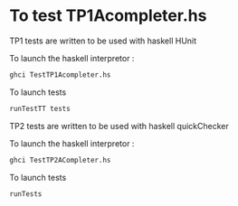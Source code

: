 # To test TP1Acompleter.hs

TP1 tests are written to be used with haskell HUnit

To launch the haskell interpretor :

```bash
ghci TestTP1Acompleter.hs
```

To launch tests

```bash
runTestTT tests
```

TP2 tests are written to be used with haskell quickChecker

To launch the haskell interpretor :

```bash
ghci TestTP2ACompleter.hs
```

To launch tests

```bash
runTests
```
